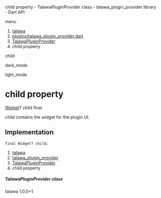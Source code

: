 




child property - TalawaPluginProvider class - talawa\_plugin\_provider library - Dart API







menu

1. [talawa](../../index.html)
2. [plugins/talawa\_plugin\_provider.dart](../../plugins_talawa_plugin_provider/plugins_talawa_plugin_provider-library.html)
3. [TalawaPluginProvider](../../plugins_talawa_plugin_provider/TalawaPluginProvider-class.html)
4. child property

child


dark\_mode

light\_mode




# child property


[Widget](https://api.flutter.dev/flutter/widgets/Widget-class.html)?
child
final

child contains the widget for the plugin UI.


## Implementation

```
final Widget? child;
```

 


1. [talawa](../../index.html)
2. [talawa\_plugin\_provider](../../plugins_talawa_plugin_provider/plugins_talawa_plugin_provider-library.html)
3. [TalawaPluginProvider](../../plugins_talawa_plugin_provider/TalawaPluginProvider-class.html)
4. child property

##### TalawaPluginProvider class





talawa
1.0.0+1






